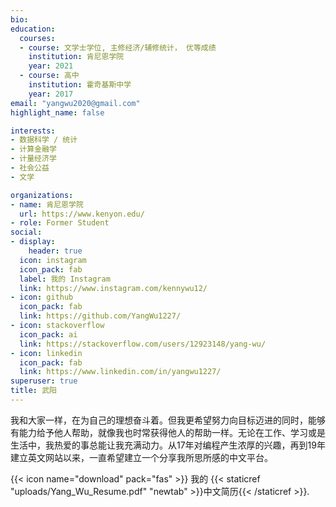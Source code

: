 ```yaml
---
bio: 
education:
  courses:
  - course: 文学士学位, 主修经济/辅修统计， 优等成绩
    institution: 肯尼恩学院
    year: 2021
  - course: 高中
    institution: 霍奇基斯中学
    year: 2017
email: "yangwu2020@gmail.com"
highlight_name: false

interests:
- 数据科学 / 统计
- 计算金融学
- 计量经济学
- 社会公益
- 文学

organizations:
- name: 肯尼恩学院
  url: https://www.kenyon.edu/
- role: Former Student
social:
- display:
    header: true
  icon: instagram
  icon_pack: fab
  label: 我的 Instagram
  link: https://www.instagram.com/kennywu12/
- icon: github
  icon_pack: fab
  link: https://github.com/YangWu1227/
- icon: stackoverflow
  icon_pack: ai
  link: https://stackoverflow.com/users/12923148/yang-wu/
- icon: linkedin
  icon_pack: fab
  link: https://www.linkedin.com/in/yangwu1227/
superuser: true
title: 武阳
---
```


我和大家一样，在为自己的理想奋斗着。但我更希望努力向目标迈进的同时，能够有能力给予他人帮助，就像我也时常获得他人的帮助一样。无论在工作、学习或是生活中，我热爱的事总能让我充满动力。从17年对编程产生浓厚的兴趣，再到19年建立英文网站以来，一直希望建立一个分享我所思所感的中文平台。

{{< icon name="download" pack="fas" >}} 我的 {{< staticref "uploads/Yang_Wu_Resume.pdf" "newtab" >}}中文简历{{< /staticref >}}.
